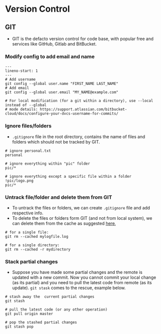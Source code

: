 Version Control
========================

## GIT

- GIT is the defacto version control for code base, with popular free and services like GitHub, Gitlab and BitBucket.

### Modify config to add email and name

```{code-block} bash
---
lineno-start: 1
---
# Add username
git config --global user.name "FIRST_NAME LAST_NAME"
# Add email
git config --global user.email "MY_NAME@example.com"

# For local modification (for a git within a directory), use --local instead of --global
# mode details: https://support.atlassian.com/bitbucket-cloud/docs/configure-your-dvcs-username-for-commits/
```   

### Ignore files/folders

- `.gitignore` file in the root directory, contains the name of files and folders which should not be tracked by GIT.

```{code-block}
# ignore personal.txt
personal

# ignore everything within "pic" folder
pic/*

# ignore everything except a specific file within a folder
!pic/logo.png
pic/*
```

### Untrack file/folder and delete them from GIT

- To untrack the files or folders, we can create `.gitignore` file and add respective info.
- To delete the files or folders form GIT (and not from local system), we can delete them from the cache as suggested [here](https://stackoverflow.com/questions/1143796/remove-a-file-from-a-git-repository-without-deleting-it-from-the-local-filesyste),

```{code-block}
# for a single file:
git rm --cached mylogfile.log

# for a single directory:
git rm --cached -r mydirectory
```

### Stack partial changes

- Suppose you have made some partial changes and the remote is updated with a new commit. Now you cannot commit your local change (as its partial) and you need to pull the latest code from remote (as its update). `git stask` comes to the rescue, example below.

```{code-block}
# stash away the  current partial changes
git stash

# pull the latest code (or any other operation)
git pull origin master

# pop the stashed partial changes
git stash pop
```

